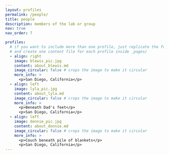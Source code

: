 ```yaml
---
layout: profiles
permalink: /people/
title: people
description: members of the lab or group
nav: true
nav_order: 7

profiles:
  # if you want to include more than one profile, just replicate the following block
  # and create one content file for each profile inside _pages/
  - align: right
    image: blewis_pic.jpg
    content: about_blewis.md
    image_circular: false # crops the image to make it circular
    more_info: >
      <p>San Diego, California</p>
  - align: left
    image: lyla_pic.jpg
    content: about_lyla.md
    image_circular: false # crops the image to make it circular
    more_info: >
      <p>Beneath Dad's feet</p>
      <p>San Diego, California</p>
  - align: left
    image: donnie_pic.jpg
    content: about_donnie.md
    image_circular: false # crops the image to make it circular
    more_info: >
      <p>Couch beneath pile of blankets</p>
      <p>San Diego, California</p>
---
```


